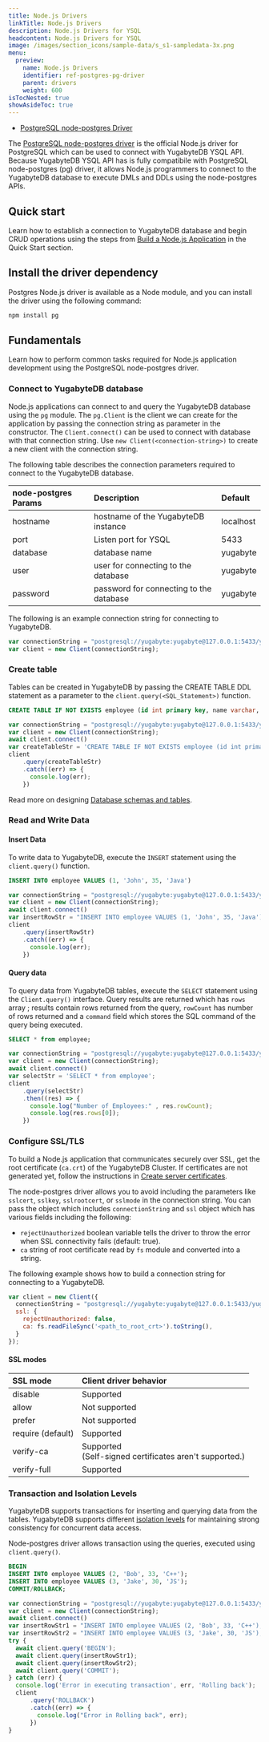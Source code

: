 ```yaml
---
title: Node.js Drivers
linkTitle: Node.js Drivers
description: Node.js Drivers for YSQL
headcontent: Node.js Drivers for YSQL
image: /images/section_icons/sample-data/s_s1-sampledata-3x.png
menu:
  preview:
    name: Node.js Drivers
    identifier: ref-postgres-pg-driver
    parent: drivers
    weight: 600
isTocNested: true
showAsideToc: true
---
```


<ul class="nav nav-tabs-alt nav-tabs-yb">
  <li >
    <a href="/preview/reference/drivers/nodejs/postgres-pg-reference/" class="nav-link active">
      <i class="icon-postgres" aria-hidden="true"></i>
      PostgreSQL node-postgres Driver
    </a>
  </li>
</ul>

The [PostgreSQL node-postgres driver](https://node-postgres.com/) is the official Node.js driver for PostgreSQL which can be used to connect with YugabyteDB YSQL API. Because YugabyteDB YSQL API has is fully compatibile with PostgreSQL node-postgres (pg) driver, it allows Node.js programmers to connect to the YugabyteDB database to execute DMLs and DDLs using the node-postgres APIs.

## Quick start

Learn how to establish a connection to YugabyteDB database and begin CRUD operations using the steps from [Build a Node.js Application](../../../../quick-start/build-apps/nodejs/ysql-pg) in the Quick Start section.

## Install the driver dependency

Postgres Node.js driver is available as a Node module, and you can install the driver using the following command:

```sh
npm install pg
```

## Fundamentals

Learn how to perform common tasks required for Node.js application development using the PostgreSQL node-postgres driver.

### Connect to YugabyteDB database

Node.js applications can connect to and query the YugabyteDB database using the `pg` module. The `pg.Client` is the client we can create for the application  by passing the connection string as parameter in the constructor. The `Client.connect()` can be used to connect with database with that connection string. Use `new Client(<connection-string>)` to create a new client with the connection string.

The following table describes the connection parameters required to connect to the YugabyteDB database.

| node-postgres Params | Description | Default |
| :---------- | :---------- | :------ |
| hostname  | hostname of the YugabyteDB instance | localhost
| port |  Listen port for YSQL | 5433
| database | database name | yugabyte
| user | user for connecting to the database | yugabyte
| password | password for connecting to the database | yugabyte

The following is an example connection string for connecting to YugabyteDB.

```js
var connectionString = "postgresql://yugabyte:yugabyte@127.0.0.1:5433/yugabyte";
var client = new Client(connectionString);
```

### Create table

Tables can be created in YugabyteDB by passing the CREATE TABLE DDL statement as a parameter to the `client.query(<SQL_Statement>)` function.

```sql
CREATE TABLE IF NOT EXISTS employee (id int primary key, name varchar, age int, language text)
```

```js
var connectionString = "postgresql://yugabyte:yugabyte@127.0.0.1:5433/yugabyte";
var client = new Client(connectionString);
await client.connect()
var createTableStr = 'CREATE TABLE IF NOT EXISTS employee (id int primary key, name varchar, age int, language text);';
client
    .query(createTableStr)
    .catch((err) => {
      console.log(err);
    })
```

Read more on designing [Database schemas and tables](../../../../explore/ysql-language-features/databases-schemas-tables/).

### Read and Write Data

#### Insert Data

To write data to YugabyteDB, execute the `INSERT` statement using the `client.query()` function.

```sql
INSERT INTO employee VALUES (1, 'John', 35, 'Java')
```

```js
var connectionString = "postgresql://yugabyte:yugabyte@127.0.0.1:5433/yugabyte";
var client = new Client(connectionString);
await client.connect()
var insertRowStr = "INSERT INTO employee VALUES (1, 'John', 35, 'Java')";
client
    .query(insertRowStr)
    .catch((err) => {
      console.log(err);
    })
```

#### Query data

To query data from YugabyteDB tables, execute the `SELECT` statement using the `Client.query()` interface. Query results are returned which has `rows` array ; results contain rows returned from the query, `rowCount` has number of rows returned and a `command` field which stores the SQL command of the query being executed.

```sql
SELECT * from employee;
```

```js
var connectionString = "postgresql://yugabyte:yugabyte@127.0.0.1:5433/yugabyte";
var client = new Client(connectionString);
await client.connect()
var selectStr = 'SELECT * from employee';
client
    .query(selectStr)
    .then((res) => {
      console.log("Number of Employees:" , res.rowCount);
      console.log(res.rows[0]);
    })
```

### Configure SSL/TLS

To build a Node.js application that communicates securely over SSL, get the root certificate (`ca.crt`) of the YugabyteDB Cluster. If certificates are not generated yet, follow the instructions in [Create server certificates](../../../../secure/tls-encryption/server-certificates/).

The node-postgres driver allows you to avoid including the parameters like `sslcert`, `sslkey`, `sslrootcert`, or `sslmode` in the connection string. You can pass the object which includes `connectionString` and `ssl` object which has various fields including the following:

* `rejectUnauthorized` boolean variable tells the driver to throw the error when SSL connectivity fails (default: true).
* `ca` string of root certificate read by `fs` module and converted into a string.

The following example shows how to build a connection string for connecting to a YugabyteDB.

```js
var client = new Client({
  connectionString = "postgresql://yugabyte:yugabyte@127.0.0.1:5433/yugabyte",
  ssl: {
    rejectUnauthorized: false,
    ca: fs.readFileSync('<path_to_root_crt>').toString(),
  }
});
```

#### SSL modes

| SSL mode | Client driver behavior |
| :------- | :--------------------- |
| disable | Supported |
| allow | Not supported |
| prefer | Not supported |
| require (default) | Supported |
| verify-ca | Supported <br/> (Self-signed certificates aren't supported.) |
| verify-full | Supported |

### Transaction and Isolation Levels

YugabyteDB supports transactions for inserting and querying data from the tables. YugabyteDB supports different [isolation levels](../../../../architecture/transactions/isolation-levels/) for maintaining strong consistency for concurrent data access.

Node-postgres driver allows transaction using the queries, executed using `client.query()`.

```sql
BEGIN
INSERT INTO employee VALUES (2, 'Bob', 33, 'C++');
INSERT INTO employee VALUES (3, 'Jake', 30, 'JS');
COMMIT/ROLLBACK;
```

```js
var connectionString = "postgresql://yugabyte:yugabyte@127.0.0.1:5433/yugabyte";
var client = new Client(connectionString);
await client.connect()
var insertRowStr1 = "INSERT INTO employee VALUES (2, 'Bob', 33, 'C++');";
var insertRowStr2 = "INSERT INTO employee VALUES (3, 'Jake', 30, 'JS');";
try {
  await client.query('BEGIN');
  await client.query(insertRowStr1);
  await client.query(insertRowStr2);
  await client.query('COMMIT');
} catch (err) {
  console.log('Error in executing transaction', err, 'Rolling back');
  client
      .query('ROLLBACK')
      .catch((err) => {
        console.log("Error in Rolling back", err);
      })
}
```
